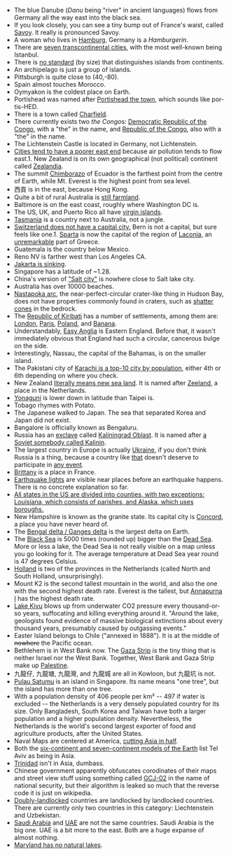 - The blue Danube (*Danu* being "river" in ancient languages) flows from Germany all the way east into the black sea.
- If you look closely, you can see a tiny bump out of France's waist, called [Savoy](https://en.wikipedia.org/wiki/Savoy). It really is pronounced Savoy.
- A woman who lives in [Hamburg](https://en.wikipedia.org/wiki/Hamburg), Germany is a _Hamburgerin_.
- There are [seven transcontinental cities](https://en.wikipedia.org/wiki/Category:Transcontinental_cities), with the most well-known being Istanbul.
- There is [no standard](https://en.wikipedia.org/wiki/Island#Differentiation_from_continents) (by size) that distinguishes islands from continents.
- An archipelago is just a group of islands.
- Pittsburgh is quite close to (40,-80).
- Spain almost touches Morocco.
- Oymyakon is the coldest place on Earth.
- Portishead was named after [Portishead the town](https://en.wikipedia.org/wiki/Portishead,_Somerset), which sounds like por-tis-HED.
- There is a town called [Charfield](https://en.wikipedia.org/wiki/Charfield).
- There currently exists two *the Congo*s: [Democratic Republic of the Congo](https://en.wikipedia.org/wiki/Democratic_Republic_of_the_Congo), with a "the" in the name, and [Republic of the Congo](https://en.wikipedia.org/wiki/Republic_of_the_Congo), also with a "the" in the name.
- The Lichtenstein Castle is located in Germany, not Lichtenstein.
- [Cities tend to have a poorer east end](https://www.theguardian.com/cities/2017/may/12/blowing-wind-cities-poor-east-ends) because air pollution tends to flow east.1. New Zealand is on its own geographical (not political) continent called [Zealandia](https://www.reddit.com/r/askscience/comments/14dkm7/is_new_zealand_a_part_of_the_australian_continent/).
- The summit [Chimborazo](https://en.wikipedia.org/wiki/Chimborazo) of Ecuador is the farthest point from the centre of Earth, while Mt. Everest is the highest point from sea level.
- 西貢 is in the east, because Hong Kong.
- Quite a bit of rural Australia is [still farmland](http://i.imgur.com/PZSiEJU.jpg).
- Baltimore is on the east coast, roughly where Washington DC is.
- The US, UK, and Puerto Rico all have [virgin islands](https://en.wikipedia.org/wiki/Virgin_Islands).
- [Tasmania](https://en.wikipedia.org/wiki/Tasmania) is a country next to Australia, not a jungle.
- [Switzerland does not have a capital city.](https://en.wikipedia.org/wiki/Switzerland#The_capital_or_Federal_City_issue) Bern is not a capital, but sure feels like one.1. [Sparta](https://en.wikipedia.org/wiki/Sparta_%28modern%29) is now the capital of the region of [Laconia](https://en.wikipedia.org/wiki/Laconia), an [unremarkable](https://goo.gl/maps/nXTVeBTRVN52) part of Greece.
- Guatemala is the country below Mexico.
- Reno NV is farther west than Los Angeles CA.
- [Jakarta is sinking](https://www.nytimes.com/interactive/2017/12/21/world/asia/jakarta-sinking-climate.html?_r=0).
- Singapore has a latitude of ~1.28.
- China's version of ["Salt city"](https://goo.gl/maps/WE44fxjeRNJ2) is nowhere close to Salt lake city.
- Australia has over 10000 beaches.
- [Nastapoka arc](https://en.wikipedia.org/wiki/Nastapoka_arc), the near-perfect-circular crater-like thing in Hudson Bay, does not have properties commonly found in craters, such as [shatter cones](https://en.wikipedia.org/wiki/Shatter_cone) in the bedrock.
- The [Republic of Kiribati](https://en.wikipedia.org/wiki/Kiribati) has a number of settlements, among them are: [London](https://en.wikipedia.org/wiki/London,_Kiribati), [Paris](https://en.wikipedia.org/wiki/Paris,_Kiribati), [Poland](https://en.wikipedia.org/wiki/Poland,_Kiribati), and [Banana](https://en.wikipedia.org/wiki/Banana,_Kiribati).
- Understandably, [Easy Anglia](https://en.wikipedia.org/wiki/East_Anglia) is Eastern England. Before that, it wasn't immediately obvious that England had such a circular, cancerous bulge on the side.
- Interestingly, Nassau, the capital of the Bahamas, is on the smaller island.
- The Pakistani city of [Karachi is a top-10 city by population](https://www.worldatlas.com/articles/the-10-largest-cities-in-the-world.html), either 4th or 6th depending on where you check.
- New Zealand [literally means new sea land](http://i.imgur.com/ex6Zu.jpg). It is named after [Zeeland](https://en.wikipedia.org/wiki/Zeeland), a place in the Netherlands.
- [Yonaguni](https://goo.gl/maps/1WWTYei8jBU2) is lower down in latitude than Taipei is.
- Tobago rhymes with Potato.
- The Japanese walked to Japan. The sea that separated Korea and Japan did not exist.
- Bangalore is officially known as Bengaluru.
- Russia has an [exclave](https://en.wikipedia.org/wiki/Enclave_and_exclave) called [Kaliningrad Oblast](https://en.wikipedia.org/wiki/Kaliningrad_Oblast). It is named after [a Soviet somebody called Kalinin](https://en.wikipedia.org/wiki/Mikhail_Kalinin).
- The largest country in Europe is actually [Ukraine](https://en.wikipedia.org/wiki/List_of_European_countries_by_area), if you don't think Russia is a thing, because a country like [that](https://www.theguardian.com/technology/2018/jan/19/twitter-admits-far-more-russian-bots-posted-on-election-than-it-had-disclosed) doesn't deserve to participate in [any event](http://www.cbc.ca/sports/olympics/ioc-russia-doping-1.4432781).
- [Brittany](https://en.wikipedia.org/wiki/Brittany) is a place in France.
- [Earthquake lights](http://en.wikipedia.org/wiki/Earthquake_light) are visible near places before an earthquake happens. There is no concrete explanation so far.
- [All states in the US are divided into counties, with two exceptions: Louisiana, which consists of parishes, and Alaska, which uses boroughs.](https://www.reddit.com/r/todayilearned/comments/5amvuf/til_all_states_in_the_us_are_divided_into/)
- New Hampshire is known as the granite state. Its capital city is [Concord](https://en.wikipedia.org/wiki/Concord,_New_Hampshire), a place you have never heard of.
- The [Bengal delta / Ganges delta](https://en.wikipedia.org/wiki/Ganges_Delta) is the largest delta on Earth.
- The [Black Sea](https://en.wikipedia.org/wiki/Black_Sea) is 5000 times (rounded up) bigger than the [Dead Sea](https://en.wikipedia.org/wiki/Dead_Sea). More or less a lake, the Dead Sea is not really visible on a map unless you go looking for it. The average temperature at Dead Sea year round is 47 degrees Celsius.
- [Holland](https://www.holland.com/global/tourism/information/netherlands-vs-holland.htm) is two of the provinces in the Netherlands (called North and South Holland, unsurprisingly).
- Mount K2 is the second tallest mountain in the world, and also the one with the second highest death rate. Everest is the tallest, but [Annapurna I](https://en.wikipedia.org/wiki/Annapurna_Massif#Annapurna_I) has the highest death rate.
- [Lake Kivu](https://en.wikipedia.org/wiki/Lake_Kivu) blows up from underwater CO2 pressure every thousand-or-so years, suffocating and killing everything around it. "Around the lake, geologists found evidence of massive biological extinctions about every thousand years, presumably caused by outgassing events."
- Easter Island belongs to Chile ("annexed in 1888"). It is at the middle of ~~nowhere~~ the Pacific ocean.
- Bethlehem is in West Bank now. The [Gaza Strip](https://en.wikipedia.org/wiki/Gaza_Strip) is the tiny thing that is neither Israel nor the West Bank. Together, West Bank and Gaza Strip make up [Palestine](https://en.wikipedia.org/wiki/State_of_Palestine).
- 九龍仔, 九龍塘, 九龍灣, and 九龍城 are all in Kowloon, but 九龍坑 is not.
- [Pulau Satumu](https://en.wikipedia.org/wiki/Pulau_Satumu) is an island in Singapore. Its name means "one tree", but the island has more than one tree.
- With a population density of 406 people per km² -- 497 if water is excluded -- the Netherlands is a very densely populated country for its size. Only Bangladesh, South Korea and Taiwan have both a larger population and a higher population density. Nevertheless, the Netherlands is the world's second largest exporter of food and agriculture products, after the United States.
- Naval Maps are centered at America, [cutting Asia in half](http://i.imgur.com/iF89Wxe.jpg).
- Both the [six-continent and seven-continent models of the Earth](https://en.wikipedia.org/wiki/Continent) list Tel Aviv as being in Asia.
- [Trinidad](https://en.wikipedia.org/wiki/Trinidad) isn't in Asia, dumbass.
- Chinese government apparently obfuscates corodinates of their maps and street view stuff using something called [GCJ-02](https://en.wikipedia.org/wiki/Restrictions_on_geographic_data_in_China#Coordinate_systems) in the name of national security, but their algorithm is leaked so much that the reverse code it is just on wikipedia.
- [Doubly-landlocked](https://en.wikipedia.org/wiki/Landlocked_country#Doubly_landlocked) countries are landlocked by landlocked countries. There are currently only two countries in this category: Liechtenstein and Uzbekistan.
- [Saudi Arabia](https://en.wikipedia.org/wiki/Saudi_Arabia) and [UAE](https://en.wikipedia.org/wiki/United_Arab_Emirates) are not the same countries. Saudi Arabia is the big one. UAE is a bit more to the east. Both are a huge expanse of almost nothing.
- [Maryland has no natural lakes](https://msa.maryland.gov/msa/mdmanual/01glance/html/lakes.html).
